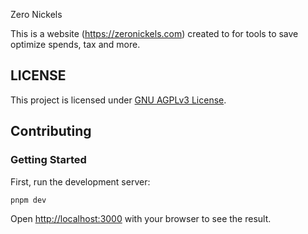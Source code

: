 Zero Nickels

This is a website (https://zeronickels.com) created to for tools to save optimize spends, tax and more. 

## LICENSE

This project is licensed under [GNU AGPLv3 License](./LICENSE).


## Contributing 

### Getting Started

First, run the development server:

```bash
pnpm dev
```

Open [http://localhost:3000](http://localhost:3000) with your browser to see the result.

<!-- You can start editing the page by modifying `app/page.tsx`. The page auto-updates as you edit the file.

This project uses [`next/font`](https://nextjs.org/docs/app/building-your-application/optimizing/fonts) to automatically optimize and load [Geist](https://vercel.com/font), a new font family for Vercel. -->

